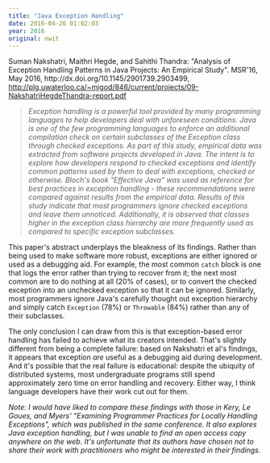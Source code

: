```yaml
---
title: "Java Exception Handling"
date: 2016-04-26 01:02:03
year: 2016
original: nwit
---
```

<p>
  Suman Nakshatri, Maithri Hegde, and Sahithi Thandra:
  "Analysis of Exception Handling Patterns in Java Projects: An Empirical Study".
  MSR'16, May 2016, http://dx.doi.org/10.1145/2901739.2903499,
  <a href="http://plg.uwaterloo.ca/~migod/846/current/projects/09-NakshatriHegdeThandra-report.pdf">http://plg.uwaterloo.ca/~migod/846/current/projects/09-NakshatriHegdeThandra-report.pdf</a>
</p>
<blockquote>
  <em>
    Exception handling is a powerful tool provided by many programming
    languages to help developers deal with unforeseen conditions.
    Java is one of the few programming languages to enforce an
    additional compilation check on certain subclasses of the
    Exception class through checked exceptions. As part of this study,
    empirical data was extracted from software projects developed in
    Java.  The intent is to explore how developers respond to checked
    exceptions and identify common patterns used by them to deal with
    exceptions, checked or otherwise.  Bloch's book "Effective Java" was
    used as reference for best practices in exception handling - these
    recommendations were compared against results from the empirical
    data.  Results of this study indicate that most programmers ignore
    checked exceptions and leave them unnoticed.  Additionally, it is
    observed that classes higher in the exception class hierarchy are
    more frequently used as compared to specific exception subclasses.
  </em>
</blockquote>
<p>
  This paper's abstract underplays the bleakness of its findings.
  Rather than being used to make software more robust,
  exceptions are either ignored or used as a debugging aid.
  For example,
  the most common <code>catch</code> block is one that logs the error rather than trying to recover from it;
  the next most common are to do nothing at all (20% of cases),
  or to convert the checked exception into an unchecked exception
  so that it can be ignored.
  Similarly,
  most programmers ignore Java's carefully thought out exception hierarchy
  and simply catch <code>Exception</code> (78%) or <code>Throwable</code> (84%)
  rather than any of their subclasses.
</p>
<p>
  The only conclusion I can draw from this is that
  exception-based error handling has failed to achieve what its creators intended.
  That's slightly different from being a complete failure:
  based on Nakshatri et al's findings,
  it appears that exception <em>are</em> useful as a debugging aid during development.
  And it's possible that the real failure is educational:
  despite the ubiquity of distributed systems,
  most undergraduate programs still spend approximately zero time on error handling and recovery.
  Either way,
  I think language developers have their work cut out for them.
</p>
<p>
  <em>
    Note:
    I would have liked to compare these findings with those in
    Kery, Le Goues, and Myers' "Examining Programmer Practices for Locally Handling Exceptions",
    which was published in the same conference.
    It also explores Java exception handling,
    but I was unable to find an open access copy anywhere on the web.
    It's unfortunate that its authors have chosen not to share their work with practitioners
    who might be interested in their findings.
  </em>
</p>
